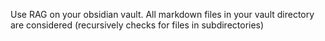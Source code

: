 Use RAG on your obsidian vault. 
All markdown files in your vault directory are considered (recursively checks for files in subdirectories)
